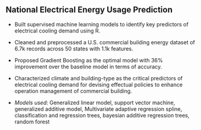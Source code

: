 ## National Electrical Energy Usage Prediction
*	Built supervised machine learning models to identify key predictors of electrical cooling demand using R.
*	Cleaned and preprocessed a U.S. commercial building energy dataset of 6.7k records across 50 states with 1.1k features.
*	Proposed Gradient Boosting as the optimal model with 36% improvement over the baseline model in terms of accuracy.
*	Characterized climate and building-type as the critical predictors of electrical cooling demand for devising effectual policies to enhance operation management of commercial building.

* _Models used_: Generalized linear model, support vector machine, generalized additive model, Multivariate adaptive regression spline, classification and regression trees, bayesian additive regression trees, random forest
